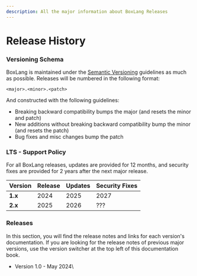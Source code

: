 ```yaml
---
description: All the major information about BoxLang Releases
---
```


# Release History

### Versioning Schema <a href="#versioning-schema" id="versioning-schema"></a>

BoxLang is maintained under the [Semantic Versioning](http://semver.org/) guidelines as much as possible. Releases will be numbered in the following format:

```
<major>.<minor>.<patch>
```

And constructed with the following guidelines:

* Breaking backward compatibility bumps the major (and resets the minor and patch)
* New additions without breaking backward compatibility bump the minor (and resets the patch)
* Bug fixes and misc changes bump the patch

### LTS - Support Policy

For all BoxLang releases, updates are provided for 12 months, and security fixes are provided for 2 years after the next major release.

| Version | Release | Updates | Security Fixes |
| ------- | ------- | ------- | -------------- |
| **1.x** | 2024    | 2025    | 2027           |
| **2.x** | 2025    | 2026    | ???            |

### Releases

In this section, you will find the release notes and links for each version's documentation. If you are looking for the release notes of previous major versions, use the version switcher at the top left of this documentation book.

* Version 1.0 - May 2024\
